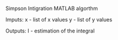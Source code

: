 Simpson Intigration MATLAB algorthm

Imputs:
x - list of x values
y - list of y values

Outputs:
I - estimation of the integral

